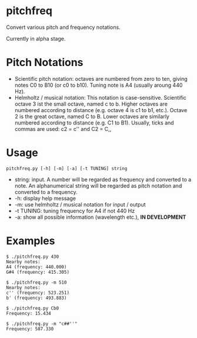 pitchfreq
===

Convert various pitch and frequency notations.

Currently in alpha stage.

Pitch Notations
===

- Scientific pitch notation: octaves are numbered from zero to ten, giving notes C0 to B10 (or c0 to b10). Tuning note is A4 (usually aroung 440 Hz).
- Helmholtz / musical notation: This notation is case-sensitive. Scientific octave 3 ist the small octave, named c to b. Higher octaves are numbered according to distance (e.g. octave 4 is c1 to b1, etc.). Octave 2 is the great octave, named C to B. Lower octaves are similarly numbered according to distance (e.g. C1 to B1). Usually, ticks and commas are used: c2 = c'' and C2 = C,,

Usage
===

```
pitchfreq.py [-h] [-m] [-a] [-t TUNING] string
```

- string: input. A number will be regarded as frequency and converted to a note. An alphanumerical string will be regarded as pitch notation and converted to a frequency.
- -h: display help message
- -m: use helmholtz / musical notation for input / output
- -t TUNING: tuning frequency for A4 if not 440 Hz
- -a: show all possible information (wavelength etc.), __IN DEVELOPMENT__

Examples
===
```
$ ./pitchfreq.py 430
Nearby notes:
A4 (frequency: 440.000)
G#4 (frequency: 415.305)

$ ./pitchfreq.py -m 510
Nearby notes:
c'' (frequency: 523.251)
b' (frequency: 493.883)

$ ./pitchfreq.py Cb0
Frequency: 15.434

$ ./pitchfreq.py -m "c##''"
Frequency: 587.330
```
